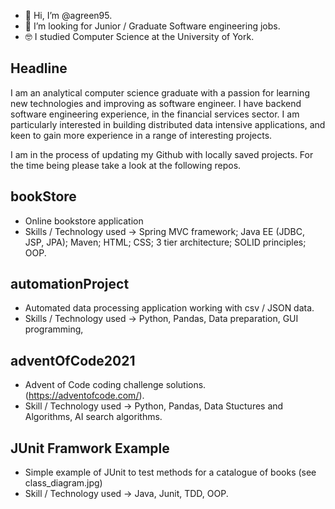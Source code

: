 - 👋 Hi, I’m @agreen95.
- 👀 I’m looking for Junior / Graduate Software engineering jobs.
- 🤓 I studied Computer Science at the University of York.


## Headline
I am an analytical computer science graduate with a passion for learning new technologies and improving as software engineer. I have backend software engineering experience, in the financial services sector. I am particularly interested in building distributed data intensive applications, and keen to gain more experience in a range of interesting projects.

I am in the process of updating my Github with locally saved projects. For the time being please take a look at the following repos.

## bookStore
* Online bookstore application
* Skills / Technology used -> Spring MVC framework; Java EE (JDBC, JSP, JPA); Maven; HTML; CSS; 3 tier architecture; SOLID principles; OOP.

## automationProject
* Automated data processing application working with csv / JSON data.
* Skills / Technology used -> Python, Pandas, Data preparation, GUI programming, 

## adventOfCode2021
* Advent of Code coding challenge solutions. (https://adventofcode.com/).
* Skill / Technology used -> Python, Pandas, Data Stuctures and Algorithms, AI search algorithms.

## JUnit Framwork Example
* Simple example of JUnit to test methods for a catalogue of books (see class_diagram.jpg)
* Skill / Technology used -> Java, Junit, TDD, OOP.



<!---
agreen95/agreen95 is a ✨ special ✨ repository because its `README.md` (this file) appears on your GitHub profile.
You can click the Preview link to take a look at your changes.
--->
